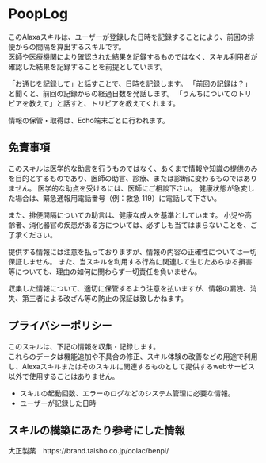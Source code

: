 # PoopLog
<p>このAlaxaスキルは、ユーザーが登録した日時を記録することにより、前回の排便からの間隔を算出するスキルです。<br>
医師や医療機関により確認された結果を記録するものではなく、スキル利用者が確認した結果を記録することを前提としています。
</p>

<p>「お通じを記録して」と話すことで、日時を記録します。
「前回の記録は？」と聞くと、前回の記録からの経過日数を発話します。
「うんちについてのトリビアを教えて」と話すと、トリビアを教えてくれます。
</p>
<p>情報の保管・取得は、Echo端末ごとに行われます。</p>

## 免責事項
このスキルは医学的な助言を行うものではなく、あくまで情報や知識の提供のみを目的とするものであり、医師の助言、診療、または診断に変わるものではありません。
医学的な助点を受けるには、医師にご相談下さい。
健康状態が急変した場合は、緊急通報用電話番号（例：救急 119）に電話して下さい。

また、排便間隔についての助言は、健康な成人を基準としています。
小児や高齢者、消化器官の疾患がある方については、必ずしも当てはまらないことを、ご了承ください。

提供する情報には注意を払っておりますが、情報の内容の正確性については一切保証しません。
また、当スキルを利用する行為に関連して生じたあらゆる損害等についても、理由の如何に関わらず一切責任を負いません。

収集した情報について、適切に保管するよう注意を払いますが、情報の漏洩、消失、第三者による改ざん等の防止の保証は致しかねます。

## プライバシーポリシー
<p>このスキルは、下記の情報を収集・記録します。<br>
これらのデータは機能追加や不具合の修正、スキル体験の改善などの用途で利用し、Alexaスキルまたはそのスキルに関連するものとして提供するwebサービス以外で使用することはありません。</p>

<ul>
<li>スキルの起動回数、エラーのログなどのシステム管理に必要な情報。</li>
<li>ユーザーが記録した日時</li>
</ul>

## スキルの構築にあたり参考にした情報
<p>大正製薬　https://brand.taisho.co.jp/colac/benpi/</p>
